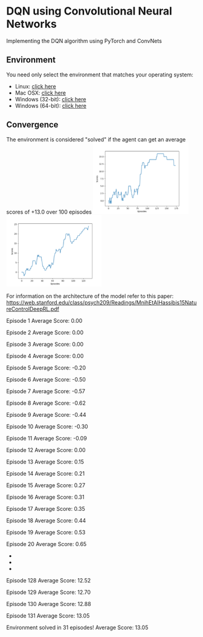 # DQN using Convolutional Neural Networks
Implementing the DQN algorithm using PyTorch and ConvNets

## Environment
You need only select the environment that matches your operating system:

   - Linux: [click here](https://s3-us-west-1.amazonaws.com/udacity-drlnd/P1/Banana/VisualBanana_Linux.zip)
   - Mac OSX: [click here](https://s3-us-west-1.amazonaws.com/udacity-drlnd/P1/Banana/VisualBanana.app.zip)
   - Windows (32-bit): [click here](https://s3-us-west-1.amazonaws.com/udacity-drlnd/P1/Banana/VisualBanana_Windows_x86.zip)
   - Windows (64-bit): [click here](https://s3-us-west-1.amazonaws.com/udacity-drlnd/P1/Banana/VisualBanana_Windows_x86_64.zip)

## Convergence
The environment is considered "solved" if the agent can get an average scores of +13.0 over 100 episodes
<img src="images/ConvDQN.png" width="50%" align="top-left" alt="" title="Banana" />
<img src="images/ConvDQN_1.png" width="50%" align="top-left" alt="" title="Banana1" />

For information on the architecture of the model refer to this paper:
https://web.stanford.edu/class/psych209/Readings/MnihEtAlHassibis15NatureControlDeepRL.pdf

Episode 1	Average Score: 0.00

Episode 2	Average Score: 0.00

Episode 3	Average Score: 0.00

Episode 4	Average Score: 0.00

Episode 5	Average Score: -0.20

Episode 6	Average Score: -0.50

Episode 7	Average Score: -0.57

Episode 8	Average Score: -0.62

Episode 9	Average Score: -0.44

Episode 10	Average Score: -0.30

Episode 11	Average Score: -0.09

Episode 12	Average Score: 0.00

Episode 13	Average Score: 0.15

Episode 14	Average Score: 0.21

Episode 15	Average Score: 0.27

Episode 16	Average Score: 0.31

Episode 17	Average Score: 0.35

Episode 18	Average Score: 0.44

Episode 19	Average Score: 0.53

Episode 20	Average Score: 0.65

*

*

*

Episode 128	Average Score: 12.52

Episode 129	Average Score: 12.70

Episode 130	Average Score: 12.88

Episode 131	Average Score: 13.05

Environment solved in 31 episodes!	Average Score: 13.05
